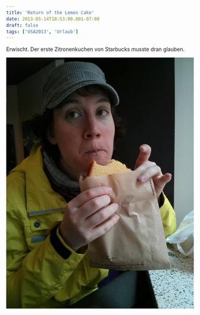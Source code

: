 ```yaml
---
title: 'Return of the Lemon Cake'
date: 2013-05-14T18:53:00.001-07:00
draft: false
tags: ['USA2013', 'Urlaub']
---
```


Erwischt. Der erste Zitronenkuchen von Starbucks musste dran glauben.

![](/urlaub11to15-images/13/IMG_20130514_102930.jpg)